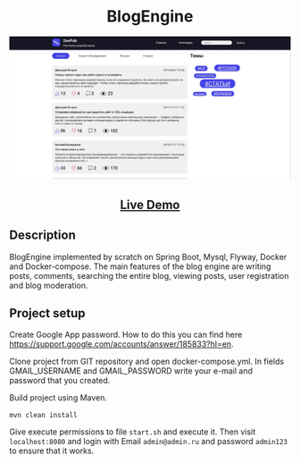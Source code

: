 <h1 align="center">BlogEngine</h1>
<img src="./readme_assets/main_page.png" width="1920">
<h2 align="center"><a href="http://dev-pub.alexei4b.beget.tech">Live Demo</a></h2>

## Description

BlogEngine implemented by scratch on Spring Boot, Mysql, Flyway, Docker and Docker-compose. The main features of the blog engine are writing posts, comments, searching the entire blog, viewing posts, user registration and blog moderation.

## Project setup

Create Google App password. How to do this you can find here https://support.google.com/accounts/answer/185833?hl=en.

Clone project from GIT repository and open docker-compose.yml. In fields GMAIL_USERNAME and GMAIL_PASSWORD write your e-mail and password that you created.

Build project using Maven.

```text
mvn clean install
```
Give execute permissions to file `start.sh` and execute it. Then visit `localhost:8080` and login with Email `admin@admin.ru` and password `admin123` to ensure that it works.